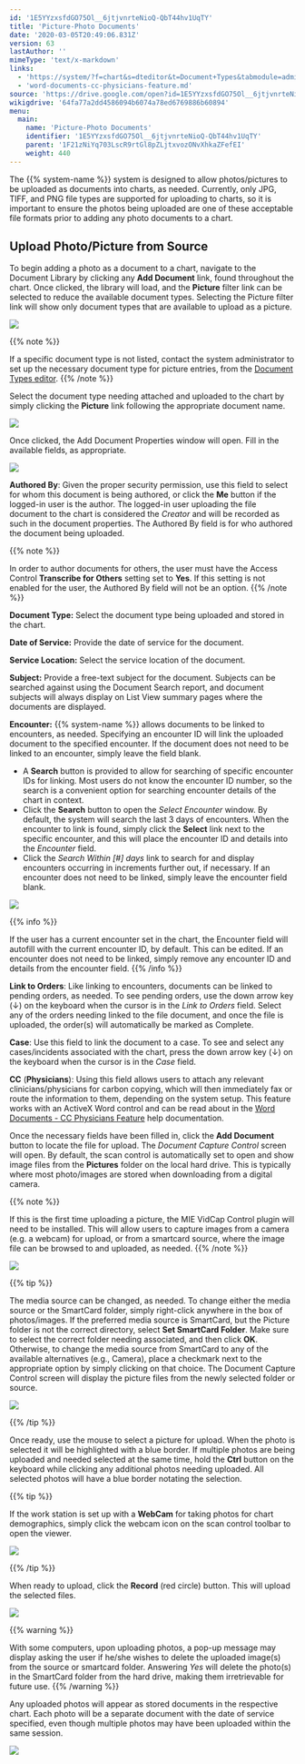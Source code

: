 ```yaml
---
id: '1E5YYzxsfdGO75Ol__6jtjvnrteNioQ-QbT44hv1UqTY'
title: 'Picture-Photo Documents'
date: '2020-03-05T20:49:06.831Z'
version: 63
lastAuthor: ''
mimeType: 'text/x-markdown'
links:
  - 'https://system/?f=chart&s=dteditor&t=Document+Types&tabmodule=admin&tabselect=Document+Types'
  - 'word-documents-cc-physicians-feature.md'
source: 'https://drive.google.com/open?id=1E5YYzxsfdGO75Ol__6jtjvnrteNioQ-QbT44hv1UqTY'
wikigdrive: '64fa77a2dd4586094b6074a78ed6769886b60894'
menu:
  main:
    name: 'Picture-Photo Documents'
    identifier: '1E5YYzxsfdGO75Ol__6jtjvnrteNioQ-QbT44hv1UqTY'
    parent: '1F21zNiYq703LscR9rtGl8pZLjtxvozONvXhkaZFefEI'
    weight: 440
---
```

The {{% system-name %}} system is designed to allow photos/pictures to be uploaded as documents into charts, as needed. Currently, only JPG, TIFF, and PNG file types are supported for uploading to charts, so it is important to ensure the photos being uploaded are one of these acceptable file formats prior to adding any photo documents to a chart.

  
## Upload Photo/Picture from Source  


To begin adding a photo as a document to a chart, navigate to the Document Library by clicking any **Add Document** link, found throughout the chart. Once clicked, the library will load, and the **Picture** filter link can be selected to reduce the available document types. Selecting the Picture filter link will show only document types that are available to upload as a picture.

  
![](../picture-photo-documents.assets/100002010000032300000106D2AC0FE5FDB0053D.png)  


{{% note %}}

If a specific document type is not listed, contact the system administrator to set up the necessary document type for picture entries, from the [Document Types editor](https://system/?f=chart&s=dteditor&t=Document+Types&tabmodule=admin&tabselect=Document+Types).
{{% /note %}}

Select the document type needing attached and uploaded to the chart by simply clicking the **Picture** link following the appropriate document name.

  
![](../picture-photo-documents.assets/10000201000003230000010601AE7D5E1A9AC67A.png)  


Once clicked, the Add Document Properties window will open. Fill in the available fields, as appropriate.

  
![](../picture-photo-documents.assets/10000201000001FA00000121C24C6B6E43B38085.png)  


**Authored By**: Given the proper security permission, use this field to select for whom this document is being authored, or click the **Me** button if the logged-in user is the author. The logged-in user uploading the file document to the chart is considered the *Creator* and will be recorded as such in the document properties. The Authored By field is for who authored the document being uploaded.

{{% note %}}

In order to author documents for others, the user must have the Access Control **Transcribe for Others** setting set to **Yes**. If this setting is not enabled for the user, the Authored By field will not be an option.
{{% /note %}}

**Document Type:** Select the document type being uploaded and stored in the chart.

**Date of Service:** Provide the date of service for the document.

**Service Location:** Select the service location of the document.

**Subject:** Provide a free-text subject for the document. Subjects can be searched against using the Document Search report, and document subjects will always display on List View summary pages where the documents are displayed.

**Encounter:** {{% system-name %}} allows documents to be linked to encounters, as needed. Specifying an encounter ID will link the uploaded document to the specified encounter. If the document does not need to be linked to an encounter, simply leave the field blank.

* A <strong>Search</strong> button is provided to allow for searching of specific encounter IDs for linking. Most users do not know the encounter ID number, so the search is a convenient option for searching encounter details of the chart in context.
* Click the <strong>Search</strong> button to open the <em>Select Encounter</em> window. By default, the system will search the last 3 days of encounters. When the encounter to link is found, simply click the <strong>Select</strong> link next to the specific encounter, and this will place the encounter ID and details into the <em>Encounter</em> field.
* Click the <em>Search Within [#] days</em> link to search for and display encounters occurring in increments further out, if necessary. If an encounter does not need to be linked, simply leave the encounter field blank.

  
![](../picture-photo-documents.assets/10000201000003C1000000F1F4892718266B5DC3.png)  


{{% info %}}

If the user has a current encounter set in the chart, the Encounter field will autofill with the current encounter ID, by default. This can be edited. If an encounter does not need to be linked, simply remove any encounter ID and details from the encounter field.
{{% /info %}}

**Link to Orders**: Like linking to encounters, documents can be linked to pending orders, as needed. To see pending orders, use the down arrow key (↓) on the keyboard when the cursor is in the *Link to Orders* field. Select any of the orders needing linked to the file document, and once the file is uploaded, the order(s) will automatically be marked as Complete.

**Case**: Use this field to link the document to a case. To see and select any cases/incidents associated with the chart, press the down arrow key (↓) on the keyboard when the cursor is in the *Case* field.

**CC** (**Physicians**): Using this field allows users to attach any relevant clinicians/physicians for carbon copying, which will then immediately fax or route the information to them, depending on the system setup. This feature works with an ActiveX Word control and can be read about in the [Word Documents - CC Physicians Feature](word-documents-cc-physicians-feature.md) help documentation.

Once the necessary fields have been filled in, click the **Add Document** button to locate the file for upload. The *Document Capture Control* screen will open. By default, the scan control is automatically set to open and show image files from the **Pictures** folder on the local hard drive. This is typically where most photo/images are stored when downloading from a digital camera.

{{% note %}}

If this is the first time uploading a picture, the MIE VidCap Control plugin will need to be installed. This will allow users to capture images from a camera (e.g. a webcam) for upload, or from a smartcard source, where the image file can be browsed to and uploaded, as needed.
{{% /note %}}

  
![](../picture-photo-documents.assets/100002010000029F000001B22E853FFD8336DA87.png)  


{{% tip %}}

The media source can be changed, as needed. To change either the media source or the SmartCard folder, simply right-click anywhere in the box of photos/images. If the preferred media source is SmartCard, but the Picture folder is not the correct directory, select **Set SmartCard Folder**. Make sure to select the correct folder needing associated, and then click **OK**. Otherwise, to change the media source from SmartCard to any of the available alternatives (e.g., Camera), place a checkmark next to the appropriate option by simply clicking on that choice. The Document Capture Control screen will display the picture files from the newly selected folder or source.
  
![](../picture-photo-documents.assets/100002010000027F000001BC8932B08C2D59CD37.png)  

{{% /tip %}}

Once ready, use the mouse to select a picture for upload. When the photo is selected it will be highlighted with a blue border. If multiple photos are being uploaded and needed selected at the same time, hold the **Ctrl** button on the keyboard while clicking any additional photos needing uploaded. All selected photos will have a blue border notating the selection.

{{% tip %}}

If the work station is set up with a **WebCam** for taking photos for chart demographics, simply click the webcam icon on the scan control toolbar to open the viewer.
  
![](../picture-photo-documents.assets/100002010000027B000000C8E8156AA59B4FF084.png)  

{{% /tip %}}

When ready to upload, click the **Record** (red circle) button. This will upload the selected files.

  
![](../picture-photo-documents.assets/1000020100000298000001B58B23C05650DDCB84.png)  


{{% warning %}}

With some computers, upon uploading photos, a pop-up message may display asking the user if he/she wishes to delete the uploaded image(s) from the source or smartcard folder. Answering *Yes* will delete the photo(s) in the SmartCard folder from the hard drive, making them irretrievable for future use.
{{% /warning %}}

Any uploaded photos will appear as stored documents in the respective chart. Each photo will be a separate document with the date of service specified, even though multiple photos may have been uploaded within the same session.

  
![](../picture-photo-documents.assets/10000201000004A6000001D39B8944600970A8DF.png)  

